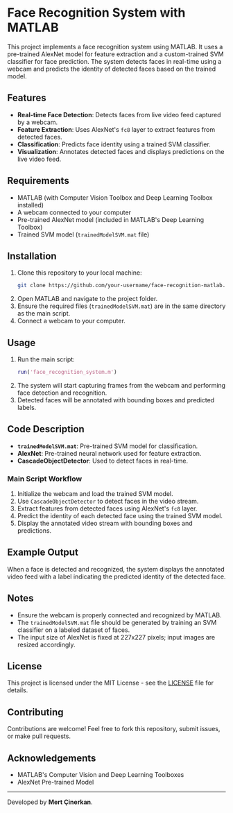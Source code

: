 # Face Recognition System with MATLAB

This project implements a face recognition system using MATLAB. It uses a pre-trained AlexNet model for feature extraction and a custom-trained SVM classifier for face prediction. The system detects faces in real-time using a webcam and predicts the identity of detected faces based on the trained model.

## Features
- **Real-time Face Detection**: Detects faces from live video feed captured by a webcam.
- **Feature Extraction**: Uses AlexNet's `fc8` layer to extract features from detected faces.
- **Classification**: Predicts face identity using a trained SVM classifier.
- **Visualization**: Annotates detected faces and displays predictions on the live video feed.

## Requirements
- MATLAB (with Computer Vision Toolbox and Deep Learning Toolbox installed)
- A webcam connected to your computer
- Pre-trained AlexNet model (included in MATLAB's Deep Learning Toolbox)
- Trained SVM model (`trainedModelSVM.mat` file)

## Installation
1. Clone this repository to your local machine:
   ```bash
   git clone https://github.com/your-username/face-recognition-matlab.git
   ```
2. Open MATLAB and navigate to the project folder.
3. Ensure the required files (`trainedModelSVM.mat`) are in the same directory as the main script.
4. Connect a webcam to your computer.

## Usage
1. Run the main script:
   ```matlab
   run('face_recognition_system.m')
   ```
2. The system will start capturing frames from the webcam and performing face detection and recognition.
3. Detected faces will be annotated with bounding boxes and predicted labels.

## Code Description
- **`trainedModelSVM.mat`**: Pre-trained SVM model for classification.
- **AlexNet**: Pre-trained neural network used for feature extraction.
- **CascadeObjectDetector**: Used to detect faces in real-time.

### Main Script Workflow
1. Initialize the webcam and load the trained SVM model.
2. Use `CascadeObjectDetector` to detect faces in the video stream.
3. Extract features from detected faces using AlexNet's `fc8` layer.
4. Predict the identity of each detected face using the trained SVM model.
5. Display the annotated video stream with bounding boxes and predictions.

## Example Output
When a face is detected and recognized, the system displays the annotated video feed with a label indicating the predicted identity of the detected face.

## Notes
- Ensure the webcam is properly connected and recognized by MATLAB.
- The `trainedModelSVM.mat` file should be generated by training an SVM classifier on a labeled dataset of faces.
- The input size of AlexNet is fixed at 227x227 pixels; input images are resized accordingly.

## License
This project is licensed under the MIT License - see the [LICENSE](LICENSE) file for details.

## Contributing
Contributions are welcome! Feel free to fork this repository, submit issues, or make pull requests.

## Acknowledgements
- MATLAB's Computer Vision and Deep Learning Toolboxes
- AlexNet Pre-trained Model

---

Developed by **Mert Çinerkan**.

